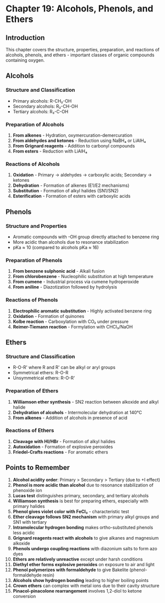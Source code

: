 # Chapter 19: Alcohols, Phenols, and Ethers

## Introduction
This chapter covers the structure, properties, preparation, and reactions of alcohols, phenols, and ethers - important classes of organic compounds containing oxygen.

## Alcohols
### Structure and Classification
- Primary alcohols: R-CH₂-OH
- Secondary alcohols: R₂-CH-OH  
- Tertiary alcohols: R₃-C-OH

### Preparation of Alcohols
1. **From alkenes** - Hydration, oxymercuration-demercuration
2. **From aldehydes and ketones** - Reduction using NaBH₄ or LiAlH₄
3. **From Grignard reagents** - Addition to carbonyl compounds
4. **From esters** - Reduction with LiAlH₄

### Reactions of Alcohols
1. **Oxidation** - Primary → aldehydes → carboxylic acids; Secondary → ketones
2. **Dehydration** - Formation of alkenes (E1/E2 mechanisms)
3. **Substitution** - Formation of alkyl halides (SN1/SN2)
4. **Esterification** - Formation of esters with carboxylic acids

## Phenols
### Structure and Properties
- Aromatic compounds with -OH group directly attached to benzene ring
- More acidic than alcohols due to resonance stabilization
- pKa ≈ 10 (compared to alcohols pKa ≈ 16)

### Preparation of Phenols
1. **From benzene sulphonic acid** - Alkali fusion
2. **From chlorobenzene** - Nucleophilic substitution at high temperature
3. **From cumene** - Industrial process via cumene hydroperoxide
4. **From aniline** - Diazotization followed by hydrolysis

### Reactions of Phenols
1. **Electrophilic aromatic substitution** - Highly activated benzene ring
2. **Oxidation** - Formation of quinones
3. **Kolbe reaction** - Carboxylation with CO₂ under pressure
4. **Reimer-Tiemann reaction** - Formylation with CHCl₃/NaOH

## Ethers
### Structure and Classification
- R-O-R' where R and R' can be alkyl or aryl groups
- Symmetrical ethers: R-O-R
- Unsymmetrical ethers: R-O-R'

### Preparation of Ethers
1. **Williamson ether synthesis** - SN2 reaction between alkoxide and alkyl halide
2. **Dehydration of alcohols** - Intermolecular dehydration at 140°C
3. **From alkenes** - Addition of alcohols in presence of acid

### Reactions of Ethers
1. **Cleavage with HI/HBr** - Formation of alkyl halides
2. **Autoxidation** - Formation of explosive peroxides
3. **Friedel-Crafts reactions** - For aromatic ethers

## Points to Remember

1. **Alcohol acidity order**: Primary > Secondary > Tertiary (due to +I effect)
2. **Phenol is more acidic than alcohol** due to resonance stabilization of phenoxide ion
3. **Lucas test** distinguishes primary, secondary, and tertiary alcohols
4. **Williamson synthesis** is best for preparing ethers, especially with primary halides
5. **Phenol gives violet color with FeCl₃** - characteristic test
6. **Ether cleavage follows SN2 mechanism** with primary alkyl groups and SN1 with tertiary
7. **Intramolecular hydrogen bonding** makes ortho-substituted phenols less acidic
8. **Grignard reagents react with alcohols** to give alkanes and magnesium alkoxide
9. **Phenols undergo coupling reactions** with diazonium salts to form azo dyes
10. **Ethers are relatively unreactive** except under harsh conditions
11. **Diethyl ether forms explosive peroxides** on exposure to air and light
12. **Phenol polymerizes with formaldehyde** to give Bakelite (phenol-formaldehyde resin)
13. **Alcohols show hydrogen bonding** leading to higher boiling points
14. **Crown ethers** can complex with metal ions due to their cavity structure
15. **Pinacol-pinacolone rearrangement** involves 1,2-diol to ketone conversion
